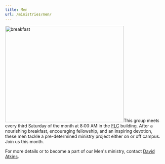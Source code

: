 ```yaml
---
title: Men
url: /ministries/men/
---
```


<img class="pull-left size-full" alt="breakfast" src="/img/stock/breakfast.jpg" width="384" height="311">This group meets every third Saturday of the month at 8:00 AM in the [FLC](/about-us/campus-map/) building. After a nourishing breakfast, encouraging fellowship, and an inspiring devotion, these men tackle a pre-determined ministry project either on or off campus. Join us this month.

For more details or to become a part of our Men's ministry, contact <a href="mailto:hypernike1@gmail.com?subject=Men%27s%20Ministry">David Atkins</a>.
